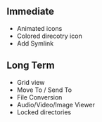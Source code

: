 ## Immediate

-   Animated icons
-   Colored direcotry icon
-   Add Symlink

## Long Term

-   Grid view
-   Move To / Send To
-   File Conversion
-   Audio/Video/Image Viewer
-   Locked directories
